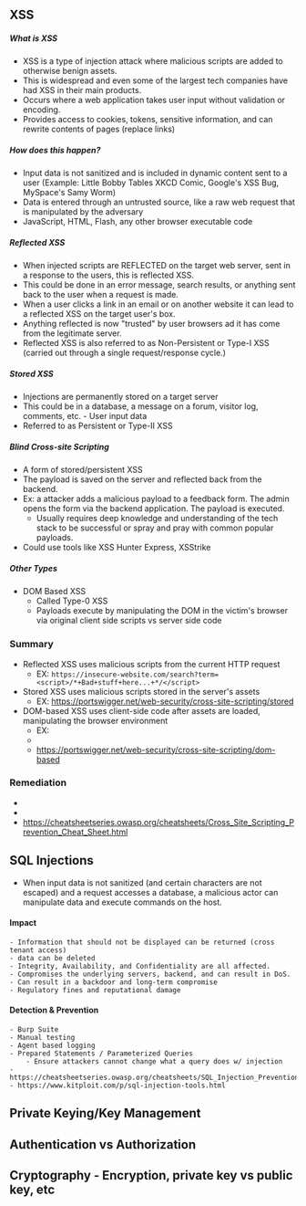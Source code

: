 ## XSS

##### What is XSS
- XSS is a type of injection attack where malicious scripts are added to otherwise benign assets.
- This is widespread and even some of the largest tech companies have had XSS in their main products.
- Occurs where a web application takes user input without validation or encoding.
- Provides access to cookies, tokens, sensitive information, and can rewrite contents of pages (replace links)
##### How does this happen?
- Input data is not sanitized and is included in dynamic content sent to a user (Example: Little Bobby Tables XKCD Comic, Google's XSS Bug, MySpace's Samy Worm)
- Data is entered through an untrusted source, like a raw web request that is manipulated by the adversary
- JavaScript, HTML, Flash, any other browser executable code
##### Reflected XSS
- When injected scripts are REFLECTED on the target web server, sent in a response to the users, this is reflected XSS.
- This could be done in an error message, search results, or anything sent back to the user when a request is made.
- When a user clicks  a link in an email or on another website it can lead to a reflected XSS on the target user's box. 
- Anything reflected is now "trusted" by user browsers ad it has come from the legitimate server.
- Reflected XSS is also referred to as Non-Persistent or Type-I XSS (carried out through a single request/response cycle.)
##### Stored XSS
- Injections are permanently stored on a target server
- This could be in a database, a message on a forum, visitor log, comments, etc. - User input data 
- Referred to as Persistent or Type-II XSS
##### Blind Cross-site Scripting
- A form of stored/persistent XSS
- The payload is saved on the server and reflected back from the backend. 
- Ex: a attacker adds a malicious payload to a feedback form. The admin opens the form via the backend application. The payload is executed.
	- Usually requires deep knowledge and understanding of the tech stack to be successful or spray and pray with common popular payloads.
- Could use tools like XSS Hunter Express, XSStrike


##### Other Types
- DOM Based XSS
	- Called Type-0 XSS
	- Payloads execute by manipulating the DOM in the victim's browser via original client side scripts vs server side code
### Summary
- Reflected XSS uses malicious scripts from the current HTTP request
	- EX: `https://insecure-website.com/search?term=<script>/*+Bad+stuff+here...+*/</script>`
- Stored XSS uses malicious scripts stored in the server's assets
	- EX: https://portswigger.net/web-security/cross-site-scripting/stored
- DOM-based XSS uses client-side code after assets are loaded, manipulating the browser environment 
	- EX: 
	- 
	- https://portswigger.net/web-security/cross-site-scripting/dom-based


### Remediation 
- 
- 
- https://cheatsheetseries.owasp.org/cheatsheets/Cross_Site_Scripting_Prevention_Cheat_Sheet.html

## SQL Injections
- When input data is not sanitized (and certain characters are not escaped) and a request accesses a database, a malicious actor can manipulate data and execute commands on the host.
#### Impact
	- Information that should not be displayed can be returned (cross tenant access)
	- data can be deleted
	- Integrity, Availability, and Confidentiality are all affected.
	- Compromises the underlying servers, backend, and can result in DoS.
	- Can result in a backdoor and long-term compromise
	- Regulatory fines and reputational damage
#### Detection & Prevention



	- Burp Suite
	- Manual testing
	- Agent based logging
	- Prepared Statements / Parameterized Queries
		- Ensure attackers cannot change what a query does w/ injection
	- https://cheatsheetseries.owasp.org/cheatsheets/SQL_Injection_Prevention_Cheat_Sheet.html
	- https://www.kitploit.com/p/sql-injection-tools.html


## Private Keying/Key Management
## Authentication vs Authorization
## Cryptography - Encryption, private key vs public key, etc